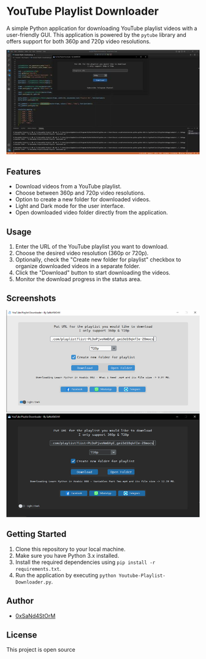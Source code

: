 # YouTube Playlist Downloader

A simple Python application for downloading YouTube playlist videos with a user-friendly GUI. This application is powered by the `pytube` library and offers support for both 360p and 720p video resolutions.

![Application Screenshot](https://github.com/0xSaNd4StOrM/Youtube-Playlist-Downloader/blob/main/source-screenshot.jpg)

## Features

- Download videos from a YouTube playlist.
- Choose between 360p and 720p video resolutions.
- Option to create a new folder for downloaded videos.
- Light and Dark mode for the user interface.
- Open downloaded video folder directly from the application.

## Usage

1. Enter the URL of the YouTube playlist you want to download.
2. Choose the desired video resolution (360p or 720p).
3. Optionally, check the "Create new folder for playlist" checkbox to organize downloaded videos in a separate folder.
4. Click the "Download" button to start downloading the videos.
5. Monitor the download progress in the status area.

## Screenshots

![Application Screenshot](https://github.com/0xSaNd4StOrM/Youtube-Playlist-Downloader/blob/main/light-mode.jpg)
![Application Screenshot](https://github.com/0xSaNd4StOrM/Youtube-Playlist-Downloader/blob/main/dark-mode.jpg)

## Getting Started

1. Clone this repository to your local machine.
2. Make sure you have Python 3.x installed.
3. Install the required dependencies using `pip install -r requirements.txt`.
4. Run the application by executing `python Youtube-Playlist-Downloader.py`.

## Author

- [0xSaNd4StOrM](mailto:hossamomar104@gmail.com)

## License

This project is open source
